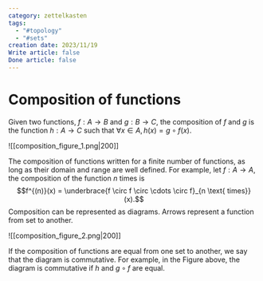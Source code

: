 ```yaml
---
category: zettelkasten
tags:
  - "#topology"
  - "#sets"
creation date: 2023/11/19
Write article: false
Done article: false
---
```

# Composition of functions

Given two functions, $f: A \rightarrow B$ and $g: B \rightarrow C$, the composition of $f$ and $g$ is the function $h: A \rightarrow C$ such that $\forall x \in A, h(x) = g \circ f (x)$.

![[composition_figure_1.png|200]]

The composition of functions written for a finite number of functions, as long as their domain and range are well defined. For example, let $f: A \rightarrow A$, the composition of the function $n$ times is
$$f^{(n)}(x) = \underbrace{f \circ f \circ \cdots \circ f}_{n \text{ times}} (x).$$
Composition can be represented as diagrams. Arrows represent a function from set to another.

![[composition_figure_2.png|200]]

If the composition of functions are equal from one set to another, we say that the diagram is commutative. For example, in the Figure above, the diagram is commutative if $h$ and $g \circ f$ are equal.